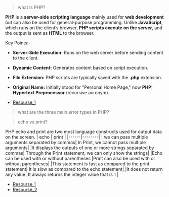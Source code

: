 > what is PHP?

**PHP** is a **server-side scripting language** mainly used for **web development** but can also be used for general-purpose programming. Unlike **JavaScript**, which runs on the client’s browser, **PHP scripts execute on the server**, and the output is sent as **HTML** to the browser.  

Key Points:- 
- **Server-Side Execution:** Runs on the web server before sending content to the client.  
- **Dynamic Content:** Generates content based on script execution.  
- **File Extension:** PHP scripts are typically saved with the **.php** extension.  
- **Original Name:** Initially stood for "Personal Home Page," now **PHP: Hypertext Preprocessor** (recursive acronym).

- [Resourse_1](https://www.geeksforgeeks.org/php-introduction/)

> what are the three main error types in PHP?

> echo vs print?

PHP echo and print are two most language constructs used for output data on the screen. 
| echo | print |
|------|--------|
| we can pass multiple arguments separated by commas|	In Print, we cannot pass multiple arguments|
|It displays the outputs of one or more strings separated by commas|	Through the Print statement, we can only show the strings|
|Echo can be used with or without parentheses	|Print can also be used with or without parentheses|
|This statement is fast as compared to the print statement|	It is slow as compared to the echo statement|
|It does not return any value|	It always returns the integer value that is 1 |

- [Resourse_1](https://byjus.com/gate/difference-between-echo-and-print-in-php/)
- [Resourse_2](https://www.geeksforgeeks.org/php-echo-print/)
